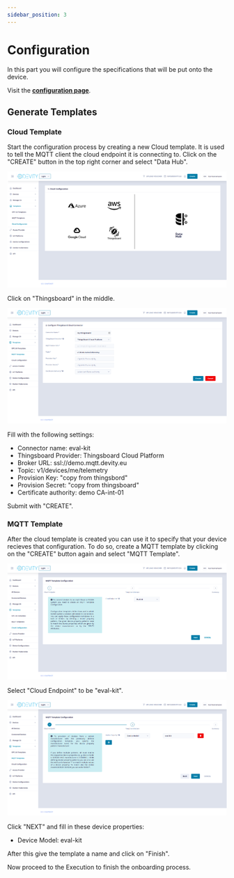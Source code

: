 ```yaml
---
sidebar_position: 3
---
```


# Configuration

In this part you will configure the specifications that will be put onto the device.

Visit the **[configuration page](https://develop.carl.devity.eu)**.

## Generate Templates

### Cloud Template


Start the configuration process by creating a new Cloud template.
It is used to tell the MQTT client the cloud endpoint it is connecting to.
Click on the "CREATE" button in the top right corner and select "Data Hub".

![Cloud Template](./assets/CloudTemplate.png)

Click on "Thingsboard" in the middle.

![Cloud](./assets/Cloud.png)

Fill with the following settings:

- Connector name: eval-kit
- Thingsboard Provider: Thingsboard Cloud Platform
- Broker URL: ssl://demo.mqtt.devity.eu
- Topic: v1/devices/me/telemetry
- Provision Key: "copy from thingsbord"
- Provision Secret: "copy from thingsboard"
- Certificate authority: demo CA-int-01

Submit with "CREATE".

### MQTT Template

After the cloud template is created you can use it to specify that your device recieves that configuration.
To do so, create a MQTT template by  clicking on the "CREATE" button again and select "MQTT Template".

![MQTT Template](./assets/MQTTTemplate.png)

Select "Cloud Endpoint" to be "eval-kit".

![MQTT Template](./assets/DeviceModel.png)

Click "NEXT" and fill in these device properties:
- Device Model: eval-kit


After this give the template a name and click on "Finish".

Now proceed to the Execution to finish the onboarding process.